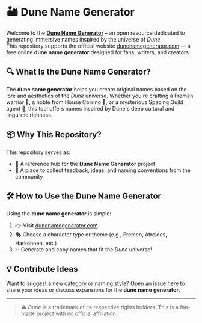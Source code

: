 # 🏜️ Dune Name Generator

Welcome to the **[Dune Name Generator](https://dunenamegenerator.com)** – an open resource dedicated to generating immersive names inspired by the universe of *Dune*.  
This repository supports the official website [dunenamegenerator.com](https://dunenamegenerator.com) — a free online **dune name generator** designed for fans, writers, and creators.

## 🔍 What Is the Dune Name Generator?

The **dune name generator** helps you create original names based on the lore and aesthetics of the *Dune* universe. Whether you're crafting a Fremen warrior 🧕, a noble from House Corrino 🏰, or a mysterious Spacing Guild agent 🌌, this tool offers names inspired by Dune's deep cultural and linguistic richness.

## 📦 Why This Repository?

This repository serves as:

- 📌 A reference hub for the **Dune Name Generator** project  
- 💬 A place to collect feedback, ideas, and naming conventions from the community  

## 🛠️ How to Use the Dune Name Generator

Using the **dune name generator** is simple:

1. 👉 Visit [dunenamegenerator.com](https://dunenamegenerator.com)  
2. 🎭 Choose a character type or theme (e.g., Fremen, Atreides, Harkonnen, etc.)  
3. ✨ Generate and copy names that fit the *Dune* universe!

## 💡 Contribute Ideas

Want to suggest a new category or naming style? Open an issue here to share your ideas or discuss expansions for the **dune name generator**.

---

> ⚠️ *Dune* is a trademark of its respective rights holders. This is a fan-made project with no official affiliation.
